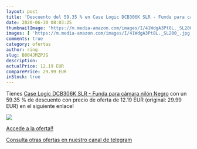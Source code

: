```yaml
---
layout: post
title: 'Descuento del 59.35 % en Case Logic DCB306K SLR - Funda para cáma'
date: 2020-06-30 08:03:25
thumbnailImage: 'https://m.media-amazon.com/images/I/41WdgA3Pt8L._SL200_.jpg'
images: [ 'https://m.media-amazon.com/images/I/41WdgA3Pt8L._SL200_.jpg' ]
comments: true
category: ofertas
author: ring
slug: B004JMZPJG
description:
actualPrice: 12.19 EUR
comparePrice: 29.99 EUR
inStock: true
---
```


Tienes [Case Logic DCB306K SLR - Funda para cámara  nilón   Negro](https://www.amazon.com/dp/B004JMZPJG/?tag=redken08-20) con un 59.35 % de descuento con precio de oferta de 12.19 EUR (original: 29.99 EUR) en el siguiente enlace!

[![](https://m.media-amazon.com/images/I/41WdgA3Pt8L._SL200_.jpg)](https://www.amazon.com/dp/B004JMZPJG/?tag=redken08-20)

[Accede a la oferta!!](https://www.amazon.com/dp/B004JMZPJG/?tag=redken08-20)

[Consulta otras ofertas en nuestro canal de telegram](https://t.me/s/ofertas25)
